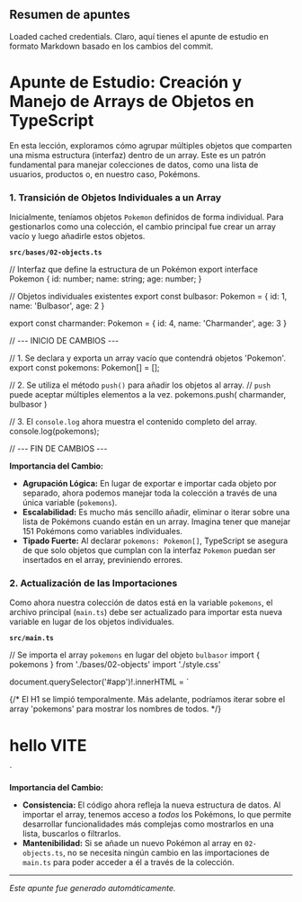 ## Resumen de apuntes
Loaded cached credentials.
Claro, aquí tienes el apunte de estudio en formato Markdown basado en los cambios del commit.

# Apunte de Estudio: Creación y Manejo de Arrays de Objetos en TypeScript

En esta lección, exploramos cómo agrupar múltiples objetos que comparten una misma estructura (interfaz) dentro de un array. Este es un patrón fundamental para manejar colecciones de datos, como una lista de usuarios, productos o, en nuestro caso, Pokémons.

### 1. Transición de Objetos Individuales a un Array

Inicialmente, teníamos objetos `Pokemon` definidos de forma individual. Para gestionarlos como una colección, el cambio principal fue crear un array vacío y luego añadirle estos objetos.

**`src/bases/02-objects.ts`**

// Interfaz que define la estructura de un Pokémon
export interface Pokemon {
    id:   number;
    name: string;
    age:  number;
}

// Objetos individuales existentes
export const bulbasor: Pokemon = {
    id: 1,
    name: 'Bulbasor',
    age: 2
}

export const charmander: Pokemon = {
    id: 4,
    name: 'Charmander',
    age: 3
}

// --- INICIO DE CAMBIOS ---

// 1. Se declara y exporta un array vacío que contendrá objetos 'Pokemon'.
export const pokemons: Pokemon[] = [];

// 2. Se utiliza el método `push()` para añadir los objetos al array.
//    `push` puede aceptar múltiples elementos a la vez.
pokemons.push( charmander, bulbasor )

// 3. El `console.log` ahora muestra el contenido completo del array.
console.log(pokemons);

// --- FIN DE CAMBIOS ---

**Importancia del Cambio:**

*   **Agrupación Lógica:** En lugar de exportar e importar cada objeto por separado, ahora podemos manejar toda la colección a través de una única variable (`pokemons`).
*   **Escalabilidad:** Es mucho más sencillo añadir, eliminar o iterar sobre una lista de Pokémons cuando están en un array. Imagina tener que manejar 151 Pokémons como variables individuales.
*   **Tipado Fuerte:** Al declarar `pokemons: Pokemon[]`, TypeScript se asegura de que solo objetos que cumplan con la interfaz `Pokemon` puedan ser insertados en el array, previniendo errores.

### 2. Actualización de las Importaciones

Como ahora nuestra colección de datos está en la variable `pokemons`, el archivo principal (`main.ts`) debe ser actualizado para importar esta nueva variable en lugar de los objetos individuales.

**`src/main.ts`**

// Se importa el array `pokemons` en lugar del objeto `bulbasor`
import { pokemons } from './bases/02-objects'
import './style.css'

document.querySelector<HTMLDivElement>('#app')!.innerHTML = `
  <div>
    {/* 
      El H1 se limpió temporalmente. 
      Más adelante, podríamos iterar sobre el array 'pokemons' 
      para mostrar los nombres de todos.
    */}
    <h1>hello VITE</h1>  
  </div>
`

**Importancia del Cambio:**

*   **Consistencia:** El código ahora refleja la nueva estructura de datos. Al importar el array, tenemos acceso a *todos* los Pokémons, lo que permite desarrollar funcionalidades más complejas como mostrarlos en una lista, buscarlos o filtrarlos.
*   **Mantenibilidad:** Si se añade un nuevo Pokémon al array en `02-objects.ts`, no se necesita ningún cambio en las importaciones de `main.ts` para poder acceder a él a través de la colección.

---
*Este apunte fue generado automáticamente.*
